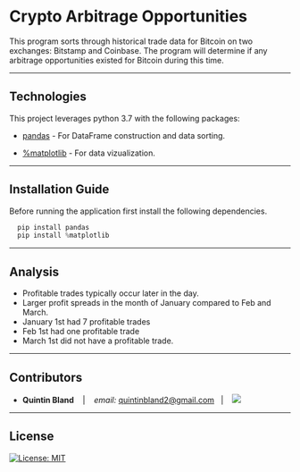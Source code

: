 # Crypto Arbitrage Opportunities

This program sorts through historical trade data for Bitcoin on two exchanges: Bitstamp and Coinbase. The program will determine if any arbitrage opportunities existed for Bitcoin during this time.

---

## Technologies

This project leverages python 3.7 with the following packages:

* [pandas](https://github.com/pandas-dev/pandas) - For DataFrame construction and data sorting.

* [%matplotlib](https://github.com/matplotlib/matplotlib) - For data vizualization.

---

## Installation Guide

Before running the application first install the following dependencies.

```python
  pip install pandas
  pip install %matplotlib
```

---

## Analysis

* Profitable trades typically occur later in the day. 
* Larger profit spreads in the month of January compared to Feb and March.
* January 1st had 7 profitable trades
* Feb 1st had one profitable trade
* March 1st did not have a profitable trade. 


---

## Contributors


*  **Quintin Bland** <span>&nbsp;&nbsp;</span> |
<span>&nbsp;&nbsp;</span> *email:* quintinbland2@gmail.com <span>&nbsp;&nbsp;</span>|
<span>&nbsp;&nbsp;</span> <a href="https://www.linkedin.com/in/quintin-bland-a2b94310b/"><img src="https://img.shields.io/badge/-Quintin_Bland-0077B5?style=flat-square&logo=Linkedin&logoColor=white"/></a> 

---

## License

[![License: MIT](https://img.shields.io/badge/License-MIT-yellow.svg)](LICENSE)

